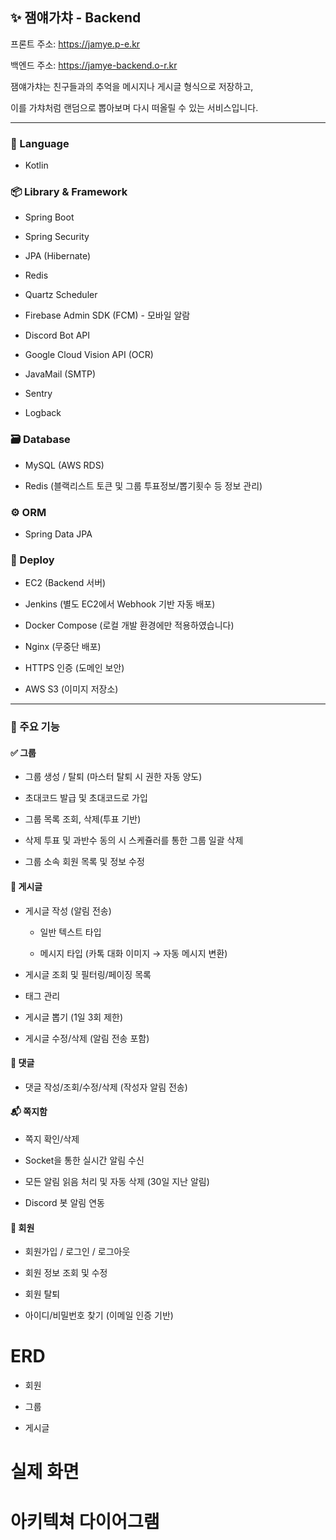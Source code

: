 ## ✨ 잼얘가챠 - Backend

프론트 주소: https://jamye.p-e.kr

백엔드 주소: https://jamye-backend.o-r.kr

잼얘가챠는 친구들과의 추억을 메시지나 게시글 형식으로 저장하고,

이를 가챠처럼 랜덤으로 뽑아보며 다시 떠올릴 수 있는 서비스입니다. 

---

### 📌 Language

- Kotlin


### 📦 Library & Framework

- Spring Boot

- Spring Security

- JPA (Hibernate)

- Redis

- Quartz Scheduler

- Firebase Admin SDK (FCM) - 모바일 알람

- Discord Bot API

- Google Cloud Vision API (OCR)

- JavaMail (SMTP)

- Sentry

- Logback


### 🗃 Database

- MySQL (AWS RDS)

- Redis (블랙리스트 토큰 및 그룹 투표정보/뽑기횟수 등 정보 관리)


### ⚙ ORM

- Spring Data JPA


### 🚀 Deploy

- EC2 (Backend 서버)

- Jenkins (별도 EC2에서 Webhook 기반 자동 배포)

- Docker Compose (로컬 개발 환경에만 적용하였습니다)

- Nginx (무중단 배포)

- HTTPS 인증 (도메인 보안)

- AWS S3 (이미지 저장소)


---

### 🧩 주요 기능

#### ✅ 그룹

- 그룹 생성 / 탈퇴 (마스터 탈퇴 시 권한 자동 양도)

- 초대코드 발급 및 초대코드로 가입

- 그룹 목록 조회, 삭제(투표 기반)

- 삭제 투표 및 과반수 동의 시 스케쥴러를 통한 그룹 일괄 삭제

- 그룹 소속 회원 목록 및 정보 수정


#### 📝 게시글

- 게시글 작성 (알림 전송)

    - 일반 텍스트 타입

    - 메시지 타입 (카톡 대화 이미지 → 자동 메시지 변환)

- 게시글 조회 및 필터링/페이징 목록

- 태그 관리

- 게시글 뽑기 (1일 3회 제한)

- 게시글 수정/삭제 (알림 전송 포함)


#### 💬 댓글

- 댓글 작성/조회/수정/삭제 (작성자 알림 전송)


#### 📬 쪽지함

- 쪽지 확인/삭제

- Socket을 통한 실시간 알림 수신

- 모든 알림 읽음 처리 및 자동 삭제 (30일 지난 알림)

- Discord 봇 알림 연동


#### 👤 회원

- 회원가입 / 로그인 / 로그아웃

- 회원 정보 조회 및 수정

- 회원 탈퇴

- 아이디/비밀번호 찾기 (이메일 인증 기반)
# ERD
- 회원

    
- 그룹

    
- 게시글

    


# 실제 화면


# 아키텍쳐 다이어그램

